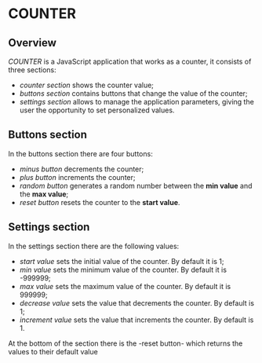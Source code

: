 # COUNTER

## Overview

_COUNTER_ is a JavaScript application that works as a counter, it consists of three sections:

-   _counter section_ shows the counter value;
-   _buttons section_ contains buttons that change the value of the counter;
-   _settings section_ allows to manage the application parameters, giving the user the opportunity to set personalized values.

## Buttons section

In the buttons section there are four buttons:

-   _minus button_ decrements the counter;
-   _plus button_ increments the counter;
-   _random button_ generates a random number between the **min value** and the **max value**;
-   _reset button_ resets the counter to the **start value**.

## Settings section

In the settings section there are the following values:

-   _start value_ sets the initial value of the counter. By default it is 1;
-   _min value_ sets the minimum value of the counter. By default it is -999999;
-   _max value_ sets the maximum value of the counter. By default it is 999999;
-   _decrease value_ sets the value that decrements the counter. By default is 1;
-   _increment value_ sets the value that increments the counter. By default is 1.

At the bottom of the section there is the -reset button- which returns the values ​​to their default value
